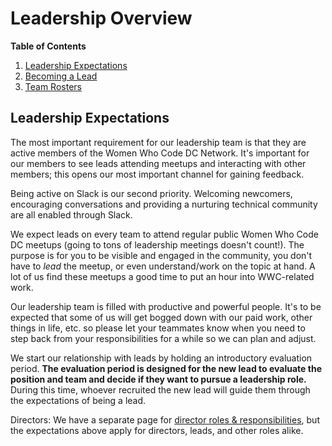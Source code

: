 # Leadership Overview

**Table of Contents**

1. [Leadership Expectations](https://github.com/womenwhocodedc/organization/blob/master/leadership-resources/leadership_overview.md#leadership-expectations)
1. [Becoming a Lead](https://github.com/womenwhocodedc/organization/blob/master/leadership-resources/becoming_a_leader.md)
1. [Team Rosters](https://github.com/womenwhocodedc/organization/blob/master/leadership-resources/our_leaders.md)

## Leadership Expectations

The most important requirement for our leadership team is that they are active members of the Women Who Code DC Network. It's important for our members to see leads attending meetups and interacting with other members; this opens our most important channel for gaining feedback. 

Being active on Slack is our second priority. Welcoming newcomers, encouraging conversations and providing a nurturing technical community are all enabled through Slack.

We expect leads on every team to attend regular public Women Who Code DC meetups (going to tons of leadership meetings doesn't count!). The purpose is for you to be visible and engaged in the community, you don't have to *lead* the meetup, or even understand/work on the topic at hand. A lot of us find these meetups a good time to put an hour into WWC-related work. 

Our leadership team is filled with productive and powerful people. It's to be expected that some of us will get bogged down with our paid work, other things in life, etc. so please let your teammates know when you need to step back from your responsibilities for a while so we can plan and adjust. 

We start our relationship with leads by holding an introductory evaluation period. **The evaluation period is designed for the new lead to evaluate the position and team and decide if they want to pursue a leadership role.** During this time, whoever recruited the new lead will guide them through the expectations of being a lead.

Directors: We have a separate page for [director roles & responsibilities](#), but the expectations above apply for directors, leads, and other roles alike. 
